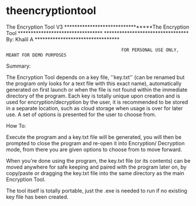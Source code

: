 # theencryptiontool
The Encryption Tool V3
                            *********************************The Encryption Tool *********************************
                            *********************************   By: Khalil A     *********************************

                                                FOR PERSONAL USE ONLY, MEANT FOR DEMO PURPOSES


Summary:

The Encryption Tool depends on a key file, ''key.txt'' (can be renamed but the program only looks for a text file with this exact name), 
automatically generated on first launch or when the file is not found within the immediate directory of the program. Each key is totally 
unique upon creation and is used for encryption/decryption by the user, it is recommended to be stored in a separate location, such as 
cloud storage when usage is over for later use. A set of options is presented for the user to choose from.

How To:

Execute the program and a key.txt file will be generated, you will then be prompted to close the program and re-open it into Encryption/
Decryption mode, from there you are given options to choose from to move forward.

When you're done using the program, the key.txt file (or its contents) can be moved anywhere for safe keeping and paired with the program 
later on, by copy/paste or dragging the key.txt file into the same directory as the main Encryption Tool.

The tool itself is totally portable, just the .exe is needed to run if no existing key file has been created.


